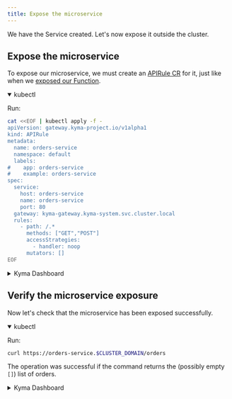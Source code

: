 ```yaml
---
title: Expose the microservice
---
```


We have the Service created. Let's now expose it outside the cluster.

## Expose the microservice

To expose our microservice, we must create an [APIRule CR](../05-technical-reference/06-custom-resources/apix-01-apirule.md) for it, just like when we [exposed our Function](04-expose-function.md).

<div tabs name="Expose the microservice" group="deploy-microservice">
  <details open>
  <summary label="kubectl">
  kubectl
  </summary>

Run:

```bash
cat <<EOF | kubectl apply -f -
apiVersion: gateway.kyma-project.io/v1alpha1
kind: APIRule
metadata:
  name: orders-service
  namespace: default
  labels:
#    app: orders-service
#    example: orders-service
spec:
  service:
    host: orders-service
    name: orders-service
    port: 80
  gateway: kyma-gateway.kyma-system.svc.cluster.local
  rules:
    - path: /.*
      methods: ["GET","POST"]
      accessStrategies:
        - handler: noop
      mutators: []
EOF
```

  </details>
  <details>
  <summary label="Kyma Dashboard">
  Kyma Dashboard
  </summary>

1. In your Services's view, click on **Expose Service +**.
2. Provide the **Name** (`hello-world`) and **Hostname** (`hello-world`) and click **Create**.

> **NOTE:** Alternatively, from the left navigation go to **APIRules**, click on **Create apirules +**, and continue with step 2, selecting the appropriate **Service** from the dropdown menu.
  </details>
</div>

## Verify the microservice exposure

Now let's check that the microservice has been exposed successfully.

<div tabs name="Verify microservice exposure" group="deploy-microservice">
  <details open>
  <summary label="kubectl">
  kubectl
  </summary>

Run:

```bash
curl https://orders-service.$CLUSTER_DOMAIN/orders
```

The operation was successful if the command returns the (possibly empty `[]`) list of orders.

  </details>
  <details>
  <summary label="Kyma Dashboard">
  Kyma Dashboard
  </summary>

1. From your Services's view, get the APIRule's **Hostname**.

   > **NOTE:** Alternatively, from the left navigation go to **APIRules** and get the **Host** URL from there.

2. Paste this **Hostname** in your browser and add the `/orders` suffix to the end of it, like this: `{HOSTNAME}/orders`. Open it.

The operation was successful if the page shows the (possibly empty `[]`) list of orders.
  </details>
</div>




